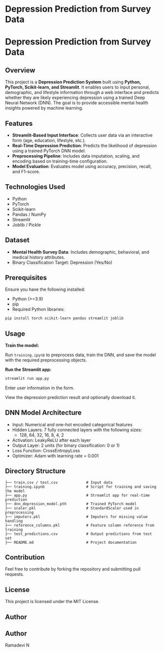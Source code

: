 # Depression Prediction from Survey Data
# Depression Prediction from Survey Data

## Overview

This project is a **Depression Prediction System** built using **Python, PyTorch, Scikit-learn, and Streamlit**. It enables users to input personal, demographic, and lifestyle information through a web interface and predicts whether they are likely experiencing depression using a trained Deep Neural Network (DNN). The goal is to provide accessible mental health insights powered by machine learning.

## Features

* **Streamlit-Based Input Interface**: Collects user data via an interactive form (age, education, lifestyle, etc.).
* **Real-Time Depression Prediction**: Predicts the likelihood of depression using a trained PyTorch DNN model.
* **Preprocessing Pipeline**: Includes data imputation, scaling, and encoding based on training-time configuration.
* **Model Evaluation**: Evaluates model using accuracy, precision, recall, and F1-score.

## Technologies Used

* Python
* PyTorch
* Scikit-learn
* Pandas / NumPy
* Streamlit
* Joblib / Pickle

## Dataset

* **Mental Health Survey Data**: Includes demographic, behavioral, and medical history attributes.
* Binary Classification Target: Depression (Yes/No)

## Prerequisites

Ensure you have the following installed:

* Python (>=3.9)
* pip
* Required Python libraries:

```bash
pip install torch scikit-learn pandas streamlit joblib
```

## Usage

**Train the model:**

Run `training.ipynb` to preprocess data, train the DNN, and save the model with the required preprocessing objects.

**Run the Streamlit app:**

```bash
streamlit run app.py
```

Enter user information in the form.

View the depression prediction result and optionally download it.

## DNN Model Architecture

* Input: Numerical and one-hot encoded categorical features
* Hidden Layers: 7 fully connected layers with the following sizes:
  - 128, 64, 32, 16, 8, 4, 2
* Activation: LeakyReLU after each layer
* Output Layer: 2 units (for binary classification: 0 or 1)
* Loss Function: CrossEntropyLoss
* Optimizer: Adam with learning rate = 0.001

## Directory Structure

```
├── train.csv / test.csv             # Input data
├── training.ipynb                   # Script for training and saving the model
├── app.py                           # Streamlit app for real-time prediction
├── dnn_depression_model.pth         # Trained PyTorch model
├── scaler.pkl                       # StandardScaler used in preprocessing
├── imputers.pkl                     # Imputers for missing value handling
├── reference_columns.pkl            # Feature column reference from training
├── test_predictions.csv             # Output predictions from test set
├── README.md                        # Project documentation
```

## Contribution

Feel free to contribute by forking the repository and submitting pull requests.

## License

This project is licensed under the MIT License.

## Author

## Author

Ramadevi N